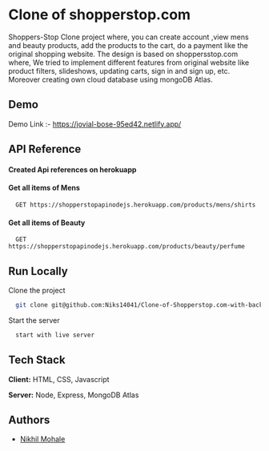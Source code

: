 
# Clone of shopperstop.com
Shoppers-Stop Clone project where, you can create account ,view mens and beauty products, add the products to the cart, do a payment like the original shopping website. The design is based on shoppersstop.com where, We tried to implement different features from original website like product filters, slideshows, updating carts, sign in and sign up, etc. Moreover creating own cloud database using mongoDB Atlas.



## Demo

Demo Link :- https://jovial-bose-95ed42.netlify.app/
## API Reference
 #### Created Api references on herokuapp  
#### Get all items of Mens

```http
  GET https://shopperstopapinodejs.herokuapp.com/products/mens/shirts
```

#### Get all items of Beauty

```http
  GET https://shopperstopapinodejs.herokuapp.com/products/beauty/perfume
```




## Run Locally

Clone the project

```bash
  git clone git@github.com:Niks14041/Clone-of-Shopperstop.com-with-backend.git
```

Start the server

```bash
  start with live server
```


## Tech Stack

**Client:** HTML, CSS, Javascript

**Server:** Node, Express, MongoDB Atlas


## Authors

- [Nikhil Mohale](https://github.com/Niks14041)


